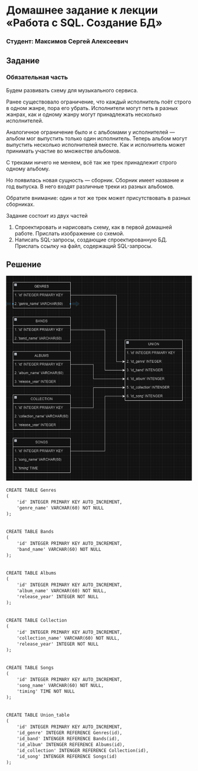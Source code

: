 # Домашнее задание к лекции «Работа с SQL. Создание БД»

### Студент: Максимов Сергей Алексеевич
## Задание
### Обязательная часть
Будем развивать схему для музыкального сервиса.

Ранее существовало ограничение, что каждый исполнитель поёт строго в одном жанре, пора его убрать. Исполнители могут петь в разных жанрах, как и одному жанру могут принадлежать несколько исполнителей.

Аналогичное ограничение было и с альбомами у исполнителей — альбом мог выпустить только один исполнитель. Теперь альбом могут выпустить несколько исполнителей вместе. Как и исполнитель может принимать участие во множестве альбомов.

С треками ничего не меняем, всё так же трек принадлежит строго одному альбому.

Но появилась новая сущность — сборник. Сборник имеет название и год выпуска. В него входят различные треки из разных альбомов.

Обратите внимание: один и тот же трек может присутствовать в разных сборниках.

Задание состоит из двух частей

1. Спроектировать и нарисовать схему, как в первой домашней работе. Прислать изображение со схемой.
2. Написать SQL-запросы, создающие спроектированную БД. Прислать ссылку на файл, содержащий SQL-запросы.

## Решение
![Схема](/images/Снимок%20экрана%202024-09-23%20153130.png)
```
CREATE TABLE Genres
(
    'id' INTEGER PRIMARY KEY AUTO_INCREMENT,
    'genre_name' VARCHAR(60) NOT NULL
);


CREATE TABLE Bands
(
    'id' INTEGER PRIMARY KEY AUTO_INCREMENT,
    'band_name' VARCHAR(60) NOT NULL
);


CREATE TABLE Albums
(
    'id' INTEGER PRIMARY KEY AUTO_INCREMENT,
    'album_name' VARCHAR(60) NOT NULL,
    'release_year' INTEGER NOT NULL
);


CREATE TABLE Collection
(
    'id' INTEGER PRIMARY KEY AUTO_INCREMENT,
    'collection_name' VARCHAR(60) NOT NULL,
    'release_year' INTEGER NOT NULL
);


CREATE TABLE Songs
(
    'id' INTEGER PRIMARY KEY AUTO_INCREMENT,
    'song_name' VARCHAR(60) NOT NULL,
    'timing' TIME NOT NULL
);


CREATE TABLE Union_table
(
    'id' INTEGER PRIMARY KEY AUTO_INCREMENT,
    'id_genre' INTEGER REFERENCE Genres(id),
    'id_band' INTENGER REFERENCE Bands(id),
    'id_album' INTENGER REFERENCE Albums(id),
    'id_collection' INTENGER REFERENCE Collection(id),
    'id_song' INTENGER REFERENCE Songs(id)
);
```
